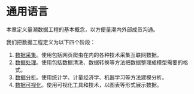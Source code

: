 # 通用语言

本章定义量潮数据工程的基本概念，以方便量潮内外部成员沟通。

我们把数据工程定义为以下四个阶段：

1. [数据采集](collection.md)。使用包括网页爬虫在内的各种技术采集互联网数据。
2. [数据处理](processing.md)。使用包括数据清洗、数据转换等方法把数据整理成模型需要的格式。
3. [数据分析](analytics.md)。使用统计学、计量经济学、机器学习等方法建模分析。
4. [数据可视化](visualization.md)。使用可视化工具和技术，以图表等形式展示数据。
